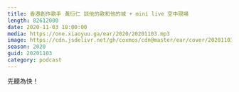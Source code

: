 ```yaml
---
title: 香港創作歌手 黃衍仁 談他的歌和他的城 + mini live 空中現場
length: 82612000
date: 2020-11-03 18:00:00
media: https://one.xiaoyuu.ga/ear/2020/20201103.mp3
image: https://cdn.jsdelivr.net/gh/coxmos/cdn@master/ear/cover/20201103.jpg
season: 2020
guid: 20201103
category: podcast
---
```


先聽為快！
